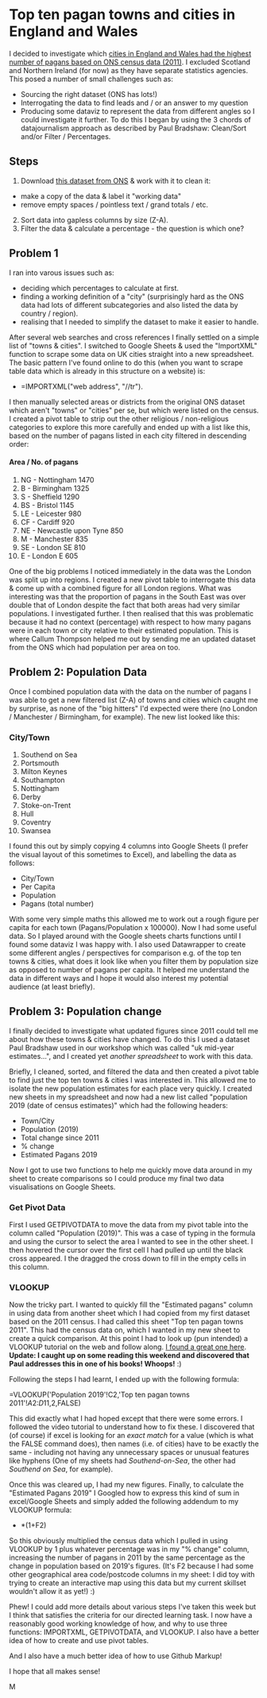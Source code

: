 # Top ten pagan towns and cities in England and Wales
I decided to investigate which [cities in England and Wales had the highest number of pagans based on ONS census data (2011)](https://miguelrocawrites.uk/2020/10/02/top-ten-pagan-towns-cities-in-england-wales/). I excluded Scotland and Northern Ireland (for now) as they have separate statistics agencies. This posed a number of small challenges such as:
+ Sourcing the right dataset (ONS has lots!) 
+ Interrogating the data to find leads and / or an answer to my question 
+ Producing some dataviz to represent the data from different angles so I could investigate it further.
To do this I began by using the 3 chords of datajournalism approach as described by Paul Bradshaw: Clean/Sort and/or Filter / Percentages.
## Steps 
1. Download [this dataset from ONS](https://www.nomisweb.co.uk/census/2011/qs210ew) & work with it to clean it:    
  + make a copy of the data & label it "working data"
  + remove empty spaces / pointless text / grand totals / etc.
2. Sort data into gapless columns by size (Z-A). 
3. Filter the data & calculate a percentage - the question is which one?
## Problem 1
I ran into varous issues such as:
+ deciding which percentages to calculate at first. 
+ finding a working definition of a "city" (surprisingly hard as the ONS data had lots of different subcategories and also listed the data by country / region).
+ realising that I needed to simplify the dataset to make it easier to handle.

After several web searches and cross references I finally settled on a simple list of "towns & cities". I switched to Google Sheets & used the "ImportXML" function to scrape some data on UK cities straight into a new spreadsheet.
The basic pattern I've found online to do this (when you want to scrape table data which is already in this structure on a website) is: 
+ =IMPORTXML("web address", "//tr").

I then manually selected areas or districts from the original ONS dataset which aren't "towns" or "cities" per se, but which were listed on the census.
I created a pivot table to strip out the other religious / non-religious categories to explore this more carefully and ended up with a list like this, based on the number of pagans listed in each city filtered in descending order: 
#### Area / No. of pagans	      
1. NG - Nottingham	1470
2. B - Birmingham	1325
3. S - Sheffield	1290
4. BS - Bristol	1145
5. LE - Leicester	980
6. CF - Cardiff	920
7. NE - Newcastle upon Tyne	850
8. M - Manchester	835
9. SE - London SE	810
10. E - London E	605

One of the big problems I noticed immediately in the data was the London was split up into regions. I created a new pivot table to interrogate this data & come up with a combined figure for all London regions. What was interesting was that the proportion of pagans in the South East was over double that of London despite the fact that both areas had very similar populations. I investigated further. 
I then realised that this was problematic because it had no context (percentage) with respect to how many pagans were in each town or city relative to their estimated population. This is where Callum Thompson helped me out by sending me an updated dataset from the ONS which had population per area on too.
## Problem 2: Population Data
Once I combined population data with the data on the number of pagans I was able to get a new filtered list (Z-A) of towns and cities which caught me by surprise, as none of the "big hitters" I'd expected were there (no London / Manchester / Birmingham, for example).
The new list looked like this: 
### City/Town
1. Southend on Sea
2. Portsmouth       
3. Milton Keynes
4. Southampton
5. Nottingham
6. Derby       
7. Stoke-on-Trent
8. Hull
9. Coventry
10. Swansea

I found this out by simply copying 4 columns into Google Sheets (I prefer the visual layout of this sometimes to Excel), and labelling the data as follows: 
+ City/Town
+ Per Capita
+ Population
+ Pagans (total number)

With some very simple maths this allowed me to work out a rough figure per capita for each town (Pagans/Population x 100000).
Now I had some useful data. So I played around with the Google sheets charts functions until I found some dataviz I was happy with. I also used Datawrapper to create some different angles / perspectives for comparison
e.g. of the top ten towns & cities, what does it look like when you filter them by population size as opposed to number of pagans per capita. It helped me understand the data in different ways and I hope it would also interest my
potential audience (at least briefly).
## Problem 3: Population change
I finally decided to investigate what updated figures since 2011 could tell me about how these towns & cities have changed. To do this I used a dataset Paul Bradshaw used in our workshop which was called "uk mid-year estimates...", and I created yet *another spreadsheet* to work with this data.

Briefly, I cleaned, sorted, and filtered the data and then created a pivot table to find just the top ten towns & cities I was interested in. This allowed me to isolate the new population estimates for each place very quickly. 
I created new sheets in my spreadsheet and now had a new list called "population 2019 (date of census estimates)" which had the following headers:
+ Town/City	
+ Population (2019)	
+ Total change since 2011	
+ % change	
+ Estimated Pagans 2019

Now I got to use two functions to help me quickly move data around in my sheet to create comparisons so I could produce my final two data visualisations on Google Sheets. 
### Get Pivot Data

First I used GETPIVOTDATA to move the data from my pivot table into the column called "Population (2019)". This was a case of typing in the formula and using the cursor to select the area I wanted to see in the other sheet. I then hovered the cursor over the first cell I had pulled up until the black cross appeared.
I the dragged the cross down to fill in the empty cells in this column.

### VLOOKUP

Now the tricky part. I wanted to quickly fill the "Estimated pagans" column in using data from another sheet which I had copied from my first dataset based on the 2011 census.
I had called this sheet "Top ten pagan towns 2011". This had the census data on, which I wanted in my new sheet to create a quick comparison. 
At this point I had to look up (pun intended) a VLOOKUP tutorial on the web and follow along. [I found a great one here](https://www.youtube.com/watch?v=d3BYVQ6xIE4). **Update: I caught up on some reading this weekend and discovered that Paul addresses this in one of his books! Whoops!** :)

Following the steps I had learnt, I ended up with the following formula: 

=VLOOKUP('Population 2019'!C2,'Top ten pagan towns 2011'!$A$2:$D$11,2,FALSE)

This did exactly what I had hoped except that there were some errors. I followed the video tutorial to understand how to fix these. I discovered that (of course)
if excel is looking for an *exact match* for a value (which is what the FALSE command does), then names (i.e. of cities) have to be exactly the same - including not having any 
unnecessary spaces or unusual features like hyphens (One of my sheets had *Southend-on-Sea*, the other had *Southend on Sea*, for example). 

Once this was cleared up, I had my new figures. Finally, to calculate the "Estimated Pagans 2019" I Googled how to express this kind of sum in excel/Google Sheets and simply added 
the following addendum to my VLOOKUP formula: 
+ *(1+F2)

So this obviously multiplied the census data which I pulled in using VLOOKUP by 1 plus whatever percentage was in my "% change" column, increasing the number of pagans in 2011 by the same percentage as the change in population based on 2019's figures. 
(It's F2 because I had some other geographical area code/postcode columns in my sheet: I did toy with trying to create an interactive map using this data but my current skillset wouldn't allow it as yet!) :)

Phew! I could add more details about various steps I've taken this week but I think that satisfies the criteria for our directed learning task. I now have a reasonably good working 
knowledge of how, and why to use three functions: IMPORTXML, GETPIVOTDATA, and VLOOKUP. I also have a better idea of how to create and use pivot tables.

And I also have a much better idea of how to use Github Markup!

I hope that all makes sense!

M
